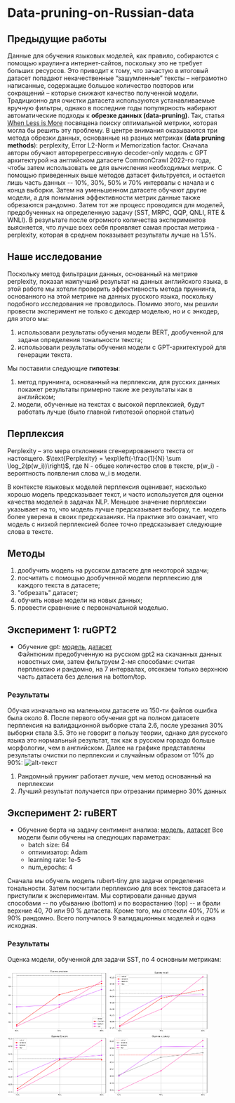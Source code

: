 # Data-pruning-on-Russian-data
## Предыдущие работы
Данные для обучения языковых моделей, как правило, собираются с помощью краулинга интернет-сайтов, поскольку это не требует больших ресурсов. Это приводит к тому, что зачастую в итоговый датасет попадают некачественные “зашумленные” тексты –  неграмотно написанные, содержащие большое количество повторов или сокращений – которые снижают качество полученной модели. Традиционно для очистки датасета используются устанавливаемые вручную фильтры, однако в последние годы популярность набирают автоматические подходы к **обрезке данных (data-pruning)**. Так, статья [When Less is More](https://arxiv.org/pdf/2309.04564.pdf) посвящена поиску оптимальной метрики, которая могла бы решить эту проблему. В центре внимания оказываются три метода обрезки данных, основанные на разных метриках (**data pruning methods**): perplexity, Error L2-Norm и Memorization factor. Сначала авторы обучают авторерегрессивную decoder-only модель с GPT архитектурой на английском датасете CommonCrawl 2022-го года, чтобы затем использовать ее для вычисления необходимых метрик. С помощью приведенных выше методов датасет фильтруется, и остается лишь часть данных -- 10%, 30%, 50% и 70% интервалы с начала и с конца выборки. Затем на уменьшенном датасете обучают другие модели, а для понимания эффективности метрик данные также обрезаются рандомно. Затем тот же процесс проводится для моделей, предобученных на определенную задачу (SST, MRPC, QQP, QNLI, RTE & WNLI). В результате после огромного количества экспериментов выясняется, что лучше всех себя проявляет самая простая метрика - perplexity, которая в среднем показывает результаты лучше на 1.5%.

## Наше исследование
Поскольку метод фильтрации данных, основанный на метрике perplexity, показал наилучший результат на данных английского языка, в этой работе мы хотели проверить эффективность метода пруннинга, основанного на этой метрике на данных русского языка, поскольку подобного исследования не проводилось. Помимо этого, мы решили провести эксперимент не только с декодер моделью, но и с энкодер, для этого мы:
1) использовали результаты обучения модели BERT, дообученной для задачи определения тональности текста;
2) использовали результаты обучения модели с GPT-архитектурой для генерации текста.

Мы поставили следующие  **гипотезы**:
1) метод пруннинга, основанный на перплексии, для русских данных покажет результаты примерно такие же результаты как в английском;
2) модели, обученные на текстах с высокой перплексией, будут работать лучше (было главной гипотезой опорной статьи)

## Перплексия
Perplexity –  это мера отклонения сгенерированного текста от настоящего. 
$\text{Perplexity} = \exp\left(-\frac{1}{N} \sum \log_2(p(w_i))\right)$, где  N - общее количество слов в тексте, p(w_i) - вероятность появления слова w_i в модели.

В контексте языковых моделей перплексия оценивает, насколько хорошо модель предсказывает текст, и часто используется для оценки качества моделей в задачах NLP.
Меньшее значение перплексии указывает на то, что модель лучше предсказывает выборку, т.е. модель более уверена в своих предсказаниях. На практике это означает, что модель с низкой перплексией более точно предсказывает следующие слова в тексте.

## Методы
1) дообучить модель на русском датасете для некоторой задачи;
2) посчитать с помощью дообученной модели перплексию для каждого текста в датасете;
3) "обрезать" датасет;
4) обучить новые модели на новых данных;
5) провести сравнение с первоначальной моделью.
   
## Эксперимент 1: ruGPT2
* Обучение gpt: [модель](https://huggingface.co/ai-forever/rugpt3small_based_on_gpt2), [датасет](https://github.com/TatianaShavrina/taiga_site/blob/master/corpus/nplus1.md)  
Файнтюним предобученную на русском gpt2 на скачанных данных новостных сми, затем фильтруем 2-мя способами: считая перплексию и рандомно, на 7 интервалах, отсекаем только верхнюю часть датасета без деления на bottom/top.
### Результаты
Обучая изначально на маленьком датасете из 150-ти файлов ошибка была около 8. После первого обучения gpt на полном датасете перплексия на валидационной выборке стала 2.6, после урезания 30% выборки стала 3.5. Это не говорит в пользу теории, однако для русского языка это нормальный результат, так как в русском гораздо больше морфологии, чем в английском. Далее на графике представлены результаты очистки по перплексии и случайным образом от 10% до 90%:
![alt-текст](https://github.com/ssakk/Data-prunning-on-Russian-data/blob/main/rugpt_results.png )
1) Рандомный прунинг работает лучше, чем метод основанный на перплексии
2) Лучший результат получается при отрезании примерно 30% данных
## Эксперимент 2: ruBERT

* Обучение берта на задачу сентимент анализа: [модель](https://huggingface.co/cointegrated/rubert-tiny), [датасет](https://www.kaggle.com/competitions/sentiment-analysis-in-russian/overview)
Все модели были обучены на следующих параметрах:
  * batch size: 64
  * оптимизатор: Adam
  * learning rate: 1e-5
  * num_epochs: 4

Сначала мы обучель модель rubert-tiny для задачи определения тональности. Затем посчитали перплексию для всех текстов датасета и приступили к экспериментам. Мы сортировали данные двумя способами -- по убыванию (bottom) и по возрастанию (top) -- и брали верхние 40, 70 или 90 % датасета. Кроме того, мы отсекли 40%, 70% и 90% рандомно. Всего получилось 9 валидационных моделей и одна исходная. 

### Результаты
Оценка модели, обученной для задачи SST, по 4 основным метрикам:

<img src="bert_precision.png" width=45%> <img src="bert_recall.png" width=45%>
<img src="bert_f1.png" width=45%> <img src="bert_accuracy.png" width=45%>
